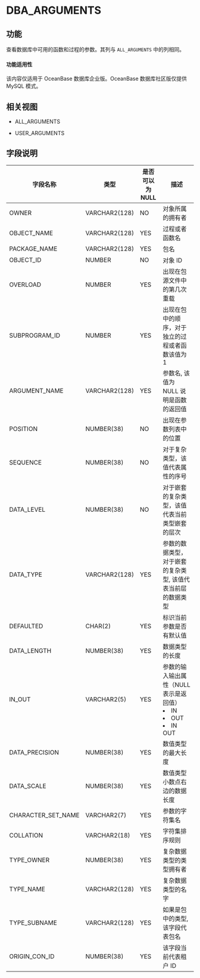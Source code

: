 DBA_ARGUMENTS 
==================================

功能 
-----------

查看数据库中可用的函数和过程的参数。其列与 `ALL_ARGUMENTS` 中的列相同。

  <main id="notice" >
    <h4>功能适用性</h4>
    <p>该内容仅适用于 OceanBase 数据库企业版。OceanBase 数据库社区版仅提供 MySQL 模式。</p>
  </main>

相关视图 
-------------

* ALL_ARGUMENTS

  

* USER_ARGUMENTS

  




字段说明 
-------------



|      **字段名称**      |    **类型**     | **是否可以为 NULL** |                                                                                        **描述**                                                                                         |
|--------------------|---------------|----------------|---------------------------------------------------------------------------------------------------------------------------------------------------------------------------------------|
| OWNER              | VARCHAR2(128) | NO             | 对象所属的拥有者                                                                                                                                                                              |
| OBJECT_NAME        | VARCHAR2(128) | YES            | 过程或者函数名                                                                                                                                                                               |
| PACKAGE_NAME       | VARCHAR2(128) | YES            | 包名                                                                                                                                                                                    |
| OBJECT_ID          | NUMBER        | NO             | 对象 ID                                                                                                                                                                                 |
| OVERLOAD           | NUMBER        | YES            | 出现在包源文件中的第几次重载                                                                                                                                                                        |
| SUBPROGRAM_ID      | NUMBER        | YES            | 出现在包中的顺序，对于独立的过程或者函数该值为 1                                                                                                                                                             |
| ARGUMENT_NAME      | VARCHAR2(128) | YES            | 参数名, 该值为 NULL 说明是函数的返回值                                                                                                                                                               |
| POSITION           | NUMBER(38)    | NO             | 出现在参数列表中的位置                                                                                                                                                                           |
| SEQUENCE           | NUMBER(38)    | NO             | 对于复杂类型，该值代表属性的序号                                                                                                                                                                      |
| DATA_LEVEL         | NUMBER(38)    | NO             | 对于嵌套的复杂类型，该值代表当前类型嵌套的层次                                                                                                                                                               |
| DATA_TYPE          | VARCHAR2(128) | YES            | 参数的数据类型，对于嵌套的复杂类型, 该值代表当前层的数据类型                                                                                                                                                       |
| DEFAULTED          | CHAR(2)       | YES            | 标识当前参数是否有默认值                                                                                                                                                                          |
| DATA_LENGTH        | NUMBER(38)    | YES            | 数据类型的长度                                                                                                                                                                               |
| IN_OUT             | VARCHAR2(5)   | YES            | 参数的输入输出属性（NULL 表示是返回值） <li> IN   <li> OUT   <li> IN OUT    |
| DATA_PRECISION     | NUMBER(38)    | YES            | 数值类型的最大长度                                                                                                                                                                             |
| DATA_SCALE         | NUMBER(38)    | YES            | 数值类型小数点右边的数据长度                                                                                                                                                                        |
| CHARACTER_SET_NAME | VARCHAR2(7)   | YES            | 参数的字符集名                                                                                                                                                                               |
| COLLATION          | VARCHAR2(18)  | YES            | 字符集排序规则                                                                                                                                                                               |
| TYPE_OWNER         | NUMBER(38)    | YES            | 复杂数据类型的类型拥有者                                                                                                                                                                          |
| TYPE_NAME          | VARCHAR2(128) | YES            | 复杂数据类型的名字                                                                                                                                                                             |
| TYPE_SUBNAME       | VARCHAR2(128) | YES            | 如果是包中的类型, 该字段代表包名                                                                                                                                                                     |
| ORIGIN_CON_ID      | NUMBER(38)    | YES            | 该字段当前代表租户 ID                                                                                                                                                                          |



